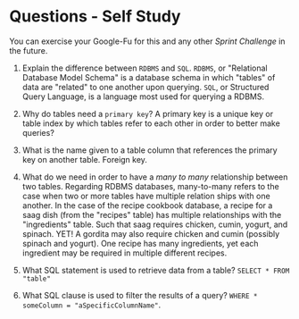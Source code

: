 # Questions - Self Study

You can exercise your Google-Fu for this and any other _Sprint Challenge_ in the future.

1.  Explain the difference between `RDBMS` and `SQL`.  `RDBMS`, or "Relational Database Model Schema" is a database schema in which "tables" of data are "related" to one another upon querying.  `SQL`, or Structured Query Language, is a language most used for querying a RDBMS.


1.  Why do tables need a `primary key`? A primary key is a unique key or table index by which tables refer to each other in order to better make queries?


1.  What is the name given to a table column that references the primary key
    on another table.  Foreign key.


1.  What do we need in order to have a _many to many_ relationship between two
    tables.  Regarding RDBMS databases, many-to-many refers to the case when two or more tables have multiple relation ships with one another. In the case of the recipe cookbook database, a recipe for a saag dish (from the "recipes" table) has multiple relationships with the "ingredients" table.  Such that saag requires chicken, cumin, yogurt, and spinach.  YET!  A gordita may also require chicken and cumin (possibly spinach and yogurt).  One recipe has many ingredients, yet each ingredient may be required in multiple different recipes. 


1.  What SQL statement is used to retrieve data from a table?  `SELECT * FROM "table"`
1.  What SQL clause is used to filter the results of a query?  `WHERE * someColumn = "aSpecificColumnName"`.
